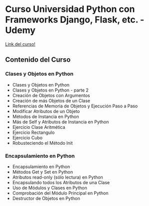 # Curso Universidad Python con Frameworks Django, Flask, etc. - Udemy

[Link del curso!](https://www.udemy.com/course/universidad-python-desde-cero-hasta-experto-django-flask-rest-web/)

## Contenido del Curso

### Clases y Objetos en Python
* Clases y Objetos en Python
* Clases y Objetos en Python - parte 2
* Creación de Objetos con Argumentos
* Creación de más Objetos de un Clase
* Referencias de Memoria de Objetos y Ejecución Paso a Paso
* Modificar Atributos de un Objeto
* Métodos de Instancia en Python
* Más de Self y Atributos de Instancia en Python
* Ejercicio Clase Aritmética
* Ejercicio Rectangulo
* Ejercicio Cubo
* Robusteciendo el Método Init

### Encapsulamiento en Python
* Encapsulamiento en Python
* Métodos Get y Set en Python
* Atributos read-only (sólo lectura) en Python
* Encapsulando todos los Atributos de una Clase
* Uso de Módulos y Clases en Python
* Comprobación del Módulo Principal en Python
* Destructor de Objetos en Python